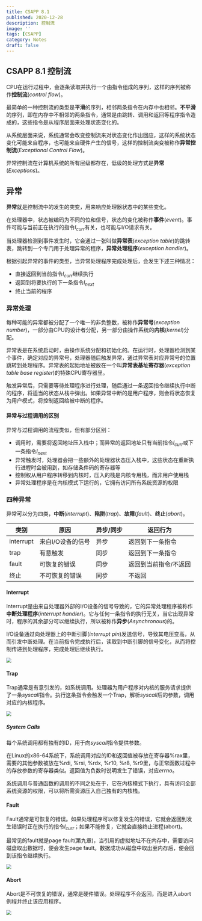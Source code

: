 ```yaml
---
title: CSAPP 8.1
published: 2020-12-28
description: 控制流
image: ''
tags: [CSAPP]
category: Notes
draft: false 
---
```




## CSAPP 8.1 控制流

CPU在运行过程中，会逐条读取并执行一个由指令组成的序列，这样的序列被称作**控制流**(*control flow*)。

最简单的一种控制流的类型是**平滑**的序列，相邻两条指令在内存中也相邻。**不平滑**的序列，即在内存中不相邻的两条指令，通常是由跳转、调用和返回等程序指令造成的，这些指令是从程序层面来处理状态变化的。

从系统层面来说，系统通常会改变控制流来对状态变化作出回应，这样的系统状态变化可能来自程序，也可能来自硬件产生的信号，这样的控制流突变被称作**异常控制流**(*Exceptional Control Flow*)。

异常控制流在计算机系统的所有层级都存在，低级的处理方式是**异常**(*Exceptions*)。

## 异常

**异常**就是控制流中的发生的突变，用来响应处理器状态中的某些变化。

在处理器中，状态被编码为不同的位和信号，状态的变化被称作**事件**(*event*)。事件可能与当前正在执行的指令$I_{curr}$有关，也可能与I/O请求有关。

当处理器检测到事件发生时，它会通过一张叫做**异常表**(*exception table*)的跳转表，跳转到一个专门用于处理异常的程序，**异常处理程序**(*exception handler*)。

根据引起异常的事件的类型，当异常处理程序完成处理后，会发生下述三种情况：

- 直接返回到当前指令$I_{curr}$继续执行
- 返回到将要执行的下一条指令$I_{next}$
- 终止当前的程序

### 异常处理

每种可能的异常都被分配了一个唯一的非负整数，被称作**异常号**(*exception number*)，一部分由CPU的设计者分配，另一部分由操作系统的**内核**(*kernel*)分配。

异常表是在系统启动时，由操作系统分配和初始化的。在运行时，处理器检测到某个事件，确定对应的异常号，处理器随后触发异常，通过异常表对应异常号的位置跳转到处理程序。异常表的起始地址被放在一个叫**异常表基址寄存器**(*exception table base register*)的特殊CPU寄存器里。

触发异常后，只需要等待处理程序进行处理，随后通过一条返回指令继续执行中断的程序，将适当的状态从栈中弹出。如果异常中断的是用户程序，则会将状态恢复为用户模式，将控制返回给被中断的程序。

#### 异常与过程调用的区别

异常与过程调用的流程类似，但有部分区别：

- 调用时，需要将返回地址压入栈中；而异常的返回地址只有当前指令$I_{curr}$或下一条指令$I_{next}$
- 异常触发时，处理器会把一些额外的处理器状态压入栈中，这些状态在重新执行进程时会被用到，如存储条件码的寄存器等
- 控制权从用户程序转移到内核时，压入的栈是内核专用栈，而非用户使用栈
- 异常处理程序是在内核模式下运行的，它拥有访问所有系统资源的权限

### 四种异常

异常可以分为四类，**中断**(*interrupt*)、**陷阱**(*trap*)、**故障**(*fault*)、**终止**(*abort*)。

| 类别      | 原因              | 异步/同步 | 返回行为              |
| --------- | ----------------- | --------- | --------------------- |
| interrupt | 来自I/O设备的信号 | 异步      | 返回到下一条指令      |
| trap      | 有意触发          | 同步      | 返回到下一条指令      |
| fault     | 可恢复的错误      | 同步      | 返回到当前指令/不返回 |
| 终止      | 不可恢复的错误    | 同步      | 不返回                |

#### Interrupt

Interrupt是由来自处理器外部的I/O设备的信号导致的，它的异常处理程序被称作**中断处理程序**(*interrupt handler*)。它与任何一条指令的执行无关，当它出现异常时，程序的其余部分可以继续执行，所以被称作**异步**(*Asynchronous*)的。

I/O设备通过向处理器上的中断引脚(*interrupt pin*)发送信号，导致其电压变高，从而引发中断处理。在当前指令完成执行后，读取到中断引脚的信号变化，从而将控制传递到处理程序，完成处理后继续执行。

<img src="D:\blog\AnKate.github.io\src\content\posts\CSAPP 8.1\8-5.png" style="zoom:80%;" />

#### Trap

Trap通常是有意引发的，如系统调用。处理器为用户程序对内核的服务请求提供了一条$syscall$指令。执行这条指令会触发一个Trap，解析$syscall$后的参数，调用对应的内核程序。

<img src="D:\blog\AnKate.github.io\src\content\posts\CSAPP 8.1\8-6.png" style="zoom:80%;" />

##### System Calls

每个系统调用都有独有的ID，用于向$syscall$指令提供参数。

在Linux的x86-64系统下，系统调用对应的ID和返回值被存放在寄存器%rax里，需要的其他参数被放在%rdi, %rsi, %rdx, %r10, %r8, %r9里，与正常函数过程中的存放参数的寄存器类似。返回值为负数时说明发生了错误，对应$errno$。

系统调用与普通函数的调用的不同之处在于，它在内核模式下执行，具有访问全部系统资源的权限，可以将所需资源压入自己独有的内核栈。

#### Fault

Fault通常是可恢复的错误。如果处理程序可以修复发生的错误，它就会返回到发生错误时正在执行的指令$I_{curr}$；如果不能修复，它就会直接终止进程(abort)。

最常见的fault就是page fault(第九章)，当引用的虚拟地址不在内存中，需要访问磁盘取出数据时，便会发生page fault。数据成功从磁盘中取出至内存后，便会回到该指令继续执行。

<img src="D:\blog\AnKate.github.io\src\content\posts\CSAPP 8.1\8-7.png" style="zoom:80%;" />

#### Abort

Abort是不可恢复的错误，通常是硬件错误。处理程序不会返回，而是进入abort例程并终止该应用程序。



<img src="D:\blog\AnKate.github.io\src\content\posts\CSAPP 8.1\8-8.png" style="zoom:80%;" />
